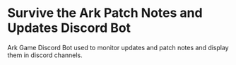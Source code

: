 # Survive the Ark Patch Notes and Updates Discord Bot
 Ark Game Discord Bot used to monitor updates and patch notes and display them in discord channels.
